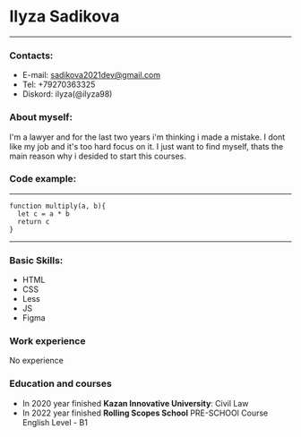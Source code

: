 # Ilyza Sadikova
***************
### Contacts:
* E-mail: sadikova2021dev@gmail.com
* Tel: +79270363325
* Diskord: ilyza(@ilyza98)
### About myself:
I'm a lawyer and for the last two years i'm thinking i made a mistake. I dont like my job and it's too hard focus on it. I just want to find myself, thats the main reason why i desided to start this courses.
### Code example:
***************
```
function multiply(a, b){
  let c = a * b
  return c
}
```
***************
### Basic Skills:
* HTML
* CSS
* Less
* JS
* Figma
### Work experience
No experience
### Education and courses
* In 2020 year finished __Kazan Innovative University__: Civil Law
* In 2022 year finished __Rolling Scopes School__ PRE-SCHOOl Course
English Level - B1
